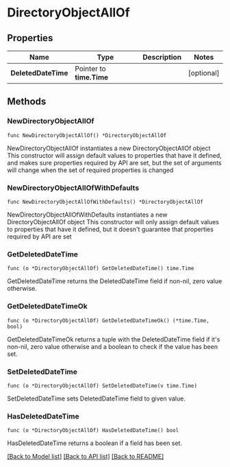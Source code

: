 # DirectoryObjectAllOf

## Properties

Name | Type | Description | Notes
------------ | ------------- | ------------- | -------------
**DeletedDateTime** | Pointer to **time.Time** |  | [optional] 

## Methods

### NewDirectoryObjectAllOf

`func NewDirectoryObjectAllOf() *DirectoryObjectAllOf`

NewDirectoryObjectAllOf instantiates a new DirectoryObjectAllOf object
This constructor will assign default values to properties that have it defined,
and makes sure properties required by API are set, but the set of arguments
will change when the set of required properties is changed

### NewDirectoryObjectAllOfWithDefaults

`func NewDirectoryObjectAllOfWithDefaults() *DirectoryObjectAllOf`

NewDirectoryObjectAllOfWithDefaults instantiates a new DirectoryObjectAllOf object
This constructor will only assign default values to properties that have it defined,
but it doesn't guarantee that properties required by API are set

### GetDeletedDateTime

`func (o *DirectoryObjectAllOf) GetDeletedDateTime() time.Time`

GetDeletedDateTime returns the DeletedDateTime field if non-nil, zero value otherwise.

### GetDeletedDateTimeOk

`func (o *DirectoryObjectAllOf) GetDeletedDateTimeOk() (*time.Time, bool)`

GetDeletedDateTimeOk returns a tuple with the DeletedDateTime field if it's non-nil, zero value otherwise
and a boolean to check if the value has been set.

### SetDeletedDateTime

`func (o *DirectoryObjectAllOf) SetDeletedDateTime(v time.Time)`

SetDeletedDateTime sets DeletedDateTime field to given value.

### HasDeletedDateTime

`func (o *DirectoryObjectAllOf) HasDeletedDateTime() bool`

HasDeletedDateTime returns a boolean if a field has been set.


[[Back to Model list]](../README.md#documentation-for-models) [[Back to API list]](../README.md#documentation-for-api-endpoints) [[Back to README]](../README.md)


